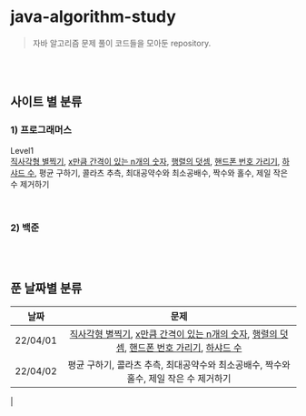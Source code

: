 # java-algorithm-study
> 자바 알고리즘 문제 풀이 코드들을 모아둔 repository.

<br/><br/>

## **사이트 별 분류**
### **1) 프로그래머스**
Level1</br>
[직사각형 별찍기](https://github.com/juyeon-y/java-algorithm-study/blob/main/%ED%94%84%EB%A1%9C%EA%B7%B8%EB%9E%98%EB%A8%B8%EC%8A%A4/%EC%A7%81%EC%82%AC%EA%B0%81%ED%98%95_%EB%B3%84%EC%B0%8D%EA%B8%B0.java), [x만큼 간격이 있는 n개의 숫자](https://github.com/juyeon-y/java-algorithm-study/blob/main/%ED%94%84%EB%A1%9C%EA%B7%B8%EB%9E%98%EB%A8%B8%EC%8A%A4/x%EB%A7%8C%ED%81%BC_%EA%B0%84%EA%B2%A9%EC%9D%B4_%EC%9E%88%EB%8A%94_n%EA%B0%9C%EC%9D%98_%EC%88%AB%EC%9E%90.java), [행렬의 덧셈](https://github.com/juyeon-y/java-algorithm-study/blob/main/%ED%94%84%EB%A1%9C%EA%B7%B8%EB%9E%98%EB%A8%B8%EC%8A%A4/%ED%96%89%EB%A0%AC%EC%9D%98_%EB%8D%A7%EC%85%88.java), [핸드폰 번호 가리기](https://github.com/juyeon-y/java-algorithm-study/blob/main/%ED%94%84%EB%A1%9C%EA%B7%B8%EB%9E%98%EB%A8%B8%EC%8A%A4/%ED%95%B8%EB%93%9C%ED%8F%B0_%EB%B2%88%ED%98%B8_%EA%B0%80%EB%A6%AC%EA%B8%B0.java), [하샤드 수](https://github.com/juyeon-y/java-algorithm-study/blob/main/%ED%94%84%EB%A1%9C%EA%B7%B8%EB%9E%98%EB%A8%B8%EC%8A%A4/%ED%95%98%EC%83%A4%EB%93%9C_%EC%88%98.java), 평균 구하기, 콜라츠 추측, 최대공약수와 최소공배수, 짝수와 홀수, 제일 작은 수 제거하기


<br/>

### **2) 백준**


<br/><br/>

## **푼 날짜별 분류**
|날짜|문제|
|:---:|:---:|
|22/04/01|[직사각형 별찍기](https://github.com/juyeon-y/java-algorithm-study/blob/main/%ED%94%84%EB%A1%9C%EA%B7%B8%EB%9E%98%EB%A8%B8%EC%8A%A4/%EC%A7%81%EC%82%AC%EA%B0%81%ED%98%95_%EB%B3%84%EC%B0%8D%EA%B8%B0.java), [x만큼 간격이 있는 n개의 숫자](https://github.com/juyeon-y/java-algorithm-study/blob/main/%ED%94%84%EB%A1%9C%EA%B7%B8%EB%9E%98%EB%A8%B8%EC%8A%A4/x%EB%A7%8C%ED%81%BC_%EA%B0%84%EA%B2%A9%EC%9D%B4_%EC%9E%88%EB%8A%94_n%EA%B0%9C%EC%9D%98_%EC%88%AB%EC%9E%90.java), [행렬의 덧셈](https://github.com/juyeon-y/java-algorithm-study/blob/main/%ED%94%84%EB%A1%9C%EA%B7%B8%EB%9E%98%EB%A8%B8%EC%8A%A4/%ED%96%89%EB%A0%AC%EC%9D%98_%EB%8D%A7%EC%85%88.java), [핸드폰 번호 가리기](https://github.com/juyeon-y/java-algorithm-study/blob/main/%ED%94%84%EB%A1%9C%EA%B7%B8%EB%9E%98%EB%A8%B8%EC%8A%A4/%ED%95%B8%EB%93%9C%ED%8F%B0_%EB%B2%88%ED%98%B8_%EA%B0%80%EB%A6%AC%EA%B8%B0.java), [하샤드 수](https://github.com/juyeon-y/java-algorithm-study/blob/main/%ED%94%84%EB%A1%9C%EA%B7%B8%EB%9E%98%EB%A8%B8%EC%8A%A4/%ED%95%98%EC%83%A4%EB%93%9C_%EC%88%98.java)|
|22/04/02|평균 구하기, 콜라츠 추측, 최대공약수와 최소공배수, 짝수와 홀수, 제일 작은 수 제거하기
|


